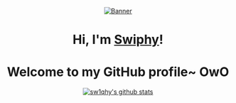 <p align="center">
  <a href=""><img src="https://64.media.tumblr.com/7a3941e3592386d9738599501040b6a3/8ce3c0f40501e72b-ea/s500x750/4ce2ab3d85511fc5e18aa9df0bd187b8153521d4.gif" alt="Banner"></a>
</p>

<h1 align="center">Hi, I'm <a href="https://github.com/sw1qhy">Swiphy</a>!</h1>
<h1 align="center">Welcome to my GitHub profile~ OwO</h1>


<p align="center">
  <a href="https://github.com/sw1phy"><img src="https://github-readme-stats.vercel.app/api?username=sw1phy&hide_border=true&show_icons=true" alt="sw1qhy's github stats"></a>
</p>
